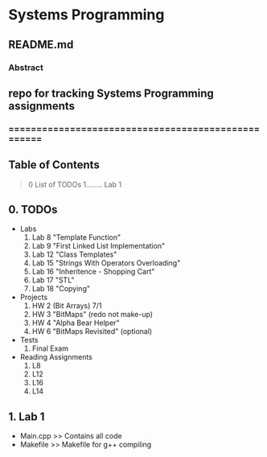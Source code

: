 <h1>Systems Programming</h1>
<h2>README.md</h2>

### Abstract
## repo for tracking Systems Programming assignments 

### ===================================================
## Table of Contents
> 0 List of TODOs
> 1........ Lab 1  

## 0. TODOs 
* Labs
    1. Lab 8 "Template Function"
    2. Lab 9 "First Linked List Implementation"
    3. Lab 12 "Class Templates"
    4. Lab 15 "Strings With Operators Overloading"
    4. Lab 16 "Inheritence - Shopping Cart"
    4. Lab 17 "STL"
    4. Lab 18 "Copying"
* Projects
    1. HW 2 (Bit Arrays) 7/1
    2. HW 3 "BitMaps" (redo not make-up)
    3. HW 4 "Alpha Bear Helper"
    4. HW 6 "BitMaps Revisited" (optional)
* Tests
    1. Final Exam
* Reading Assignments
    1. L8
    2. L12
    3. L16
    4. L14

## 1. Lab 1
* Main.cpp >> Contains all code
* Makefile >> Makefile for g++ compiling 
